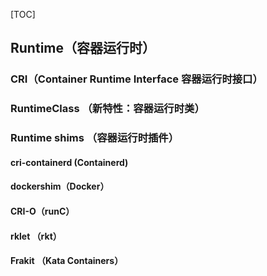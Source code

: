 [TOC]

## Runtime（容器运行时）

### CRI（Container Runtime Interface 容器运行时接口）

### RuntimeClass （新特性：容器运行时类）

### Runtime shims （容器运行时插件）

#### cri-containerd (Containerd)

#### dockershim（Docker）

#### CRI-O（runC）

#### rklet （rkt）

#### Frakit （Kata Containers）







